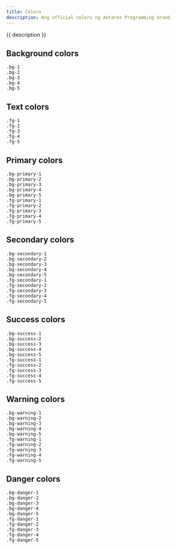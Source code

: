 ```yaml
---
title: Colors
description: Ang official colors ng Antares Programming brand
---
```


{{ description }}

<h2>Background colors</h2>
<div class="cluster">
  <div class="bg-1 bordered box"><code>.bg-1</code></div>
  <div class="bg-2 bordered box"><code>.bg-2</code></div>
  <div class="bg-3 bordered box"><code>.bg-3</code></div>
  <div class="bg-4 bordered box"><code>.bg-4</code></div>
  <div class="bg-5 bordered box"><code>.bg-5</code></div>
</div>

<h2>Text colors</h2>
<div class="cluster">
  <div class="fg-1 bordered box"><code class="weight-bold">.fg-1</code></div>
  <div class="fg-2 bordered box"><code class="weight-bold">.fg-2</code></div>
  <div class="fg-3 bordered box"><code class="weight-bold">.fg-3</code></div>
  <div class="fg-4 bordered box"><code class="weight-bold">.fg-4</code></div>
  <div class="fg-5 bordered box"><code class="weight-bold">.fg-5</code></div>
</div>

<h2>Primary colors</h2>
<div class="cluster">
  <div class="bg-primary-1 bordered box"><code>.bg-primary-1</code></div>
  <div class="bg-primary-2 bordered box"><code>.bg-primary-2</code></div>
  <div class="bg-primary-3 bordered box"><code>.bg-primary-3</code></div>
  <div class="bg-primary-4 bordered box"><code class="d-fg-1">.bg-primary-4</code></div>
  <div class="bg-primary-5 bordered box"><code class="d-fg-1">.bg-primary-5</code></div>
</div>
<div class="cluster">
  <div class="fg-primary-1 bordered box"><code class="weight-bold">.fg-primary-1</code></div>
  <div class="fg-primary-2 bordered box"><code class="weight-bold">.fg-primary-2</code></div>
  <div class="fg-primary-3 bordered box"><code class="weight-bold">.fg-primary-3</code></div>
  <div class="fg-primary-4 bordered box"><code class="weight-bold">.fg-primary-4</code></div>
  <div class="fg-primary-5 bordered box"><code class="weight-bold">.fg-primary-5</code></div>
</div>

<h2>Secondary colors</h2>
<div class="cluster">
  <div class="bg-secondary-1 bordered box"><code>.bg-secondary-1</code></div>
  <div class="bg-secondary-2 bordered box"><code>.bg-secondary-2</code></div>
  <div class="bg-secondary-3 bordered box"><code>.bg-secondary-3</code></div>
  <div class="bg-secondary-4 bordered box"><code class="d-fg-1">.bg-secondary-4</code></div>
  <div class="bg-secondary-5 bordered box"><code class="d-fg-1">.bg-secondary-5</code></div>
</div>
<div class="cluster">
  <div class="fg-secondary-1 bordered box"><code class="weight-bold">.fg-secondary-1</code></div>
  <div class="fg-secondary-2 bordered box"><code class="weight-bold">.fg-secondary-2</code></div>
  <div class="fg-secondary-3 bordered box"><code class="weight-bold">.fg-secondary-3</code></div>
  <div class="fg-secondary-4 bordered box"><code class="weight-bold">.fg-secondary-4</code></div>
  <div class="fg-secondary-5 bordered box"><code class="weight-bold">.fg-secondary-5</code></div>
</div>

<h2>Success colors</h2>
<div class="cluster">
  <div class="bg-success-1 bordered box"><code>.bg-success-1</code></div>
  <div class="bg-success-2 bordered box"><code>.bg-success-2</code></div>
  <div class="bg-success-3 bordered box"><code>.bg-success-3</code></div>
  <div class="bg-success-4 bordered box"><code class="d-fg-1">.bg-success-4</code></div>
  <div class="bg-success-5 bordered box"><code class="d-fg-1">.bg-success-5</code></div>
</div>
<div class="cluster">
  <div class="fg-success-1 bordered box"><code class="weight-bold">.fg-success-1</code></div>
  <div class="fg-success-2 bordered box"><code class="weight-bold">.fg-success-2</code></div>
  <div class="fg-success-3 bordered box"><code class="weight-bold">.fg-success-3</code></div>
  <div class="fg-success-4 bordered box"><code class="weight-bold">.fg-success-4</code></div>
  <div class="fg-success-5 bordered box"><code class="weight-bold">.fg-success-5</code></div>
</div>

<h2>Warning colors</h2>
<div class="cluster">
  <div class="bg-warning-1 bordered box"><code>.bg-warning-1</code></div>
  <div class="bg-warning-2 bordered box"><code>.bg-warning-2</code></div>
  <div class="bg-warning-3 bordered box"><code>.bg-warning-3</code></div>
  <div class="bg-warning-4 bordered box"><code class="d-fg-1">.bg-warning-4</code></div>
  <div class="bg-warning-5 bordered box"><code class="d-fg-1">.bg-warning-5</code></div>
</div>
<div class="cluster">
  <div class="fg-warning-1 bordered box"><code class="weight-bold">.fg-warning-1</code></div>
  <div class="fg-warning-2 bordered box"><code class="weight-bold">.fg-warning-2</code></div>
  <div class="fg-warning-3 bordered box"><code class="weight-bold">.fg-warning-3</code></div>
  <div class="fg-warning-4 bordered box"><code class="weight-bold">.fg-warning-4</code></div>
  <div class="fg-warning-5 bordered box"><code class="weight-bold">.fg-warning-5</code></div>
</div>

<h2>Danger colors</h2>
<div class="cluster">
  <div class="bg-danger-1 bordered box"><code>.bg-danger-1</code></div>
  <div class="bg-danger-2 bordered box"><code>.bg-danger-2</code></div>
  <div class="bg-danger-3 bordered box"><code class="d-fg-1">.bg-danger-3</code></div>
  <div class="bg-danger-4 bordered box"><code class="d-fg-1">.bg-danger-4</code></div>
  <div class="bg-danger-5 bordered box"><code class="d-fg-1">.bg-danger-5</code></div>
</div>
<div class="cluster">
  <div class="fg-danger-1 bordered box"><code class="weight-bold">.fg-danger-1</code></div>
  <div class="fg-danger-2 bordered box"><code class="weight-bold">.fg-danger-2</code></div>
  <div class="fg-danger-3 bordered box"><code class="weight-bold">.fg-danger-3</code></div>
  <div class="fg-danger-4 bordered box"><code class="weight-bold">.fg-danger-4</code></div>
  <div class="fg-danger-5 bordered box"><code class="weight-bold">.fg-danger-5</code></div>
</div>